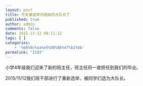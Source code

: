 ```yaml
---
layout: post
title: 今天被选举为班级的大队长了
published: true
author: admin
comments: false
date: 2015-11-12 08:11:12
tags: [ ]
categories:
    - '%e6%9c%aa%e5%88%86%e7%b1%bb'
permalink: "2193"
---
```

小学4年级我们迎来了新的班主任，班主任将一直担任到我们的毕业。

2015/11/12我们班干部进行了重新选举，被同学们选为大队长。

[][1]

 [1]: http://xujianian.com/jx/wp-content/uploads/2015/11/xujianian20151113.jpg